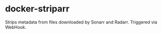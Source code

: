 # docker-striparr
Strips metadata from files downloaded by Sonarr and Radarr. Triggered via WebHook.
